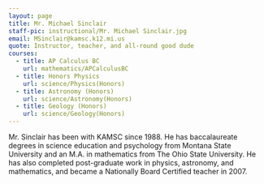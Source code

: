 ```yaml
---
layout: page
title: Mr. Michael Sinclair
staff-pic: instructional/Mr. Michael Sinclair.jpg
email: MSinclair@kamsc.k12.mi.us
quote: Instructor, teacher, and all-round good dude
courses:
  - title: AP Calculus BC
    url: mathematics/APCalculusBC
  - title: Honors Physics
    url: science/Physics(Honors)
  - title: Astronomy (Honors)
    url: science/Astronomy(Honors)
  - title: Geology (Honors)
    url: science/Geology(Honors)
---
```

Mr. Sinclair has been with KAMSC since 1988. He has baccalaureate degrees in science education and psychology from Montana State University and an M.A. in mathematics from The Ohio State University. He has also completed post-graduate work in physics, astronomy, and mathematics, and became a Nationally Board Certified teacher in 2007.